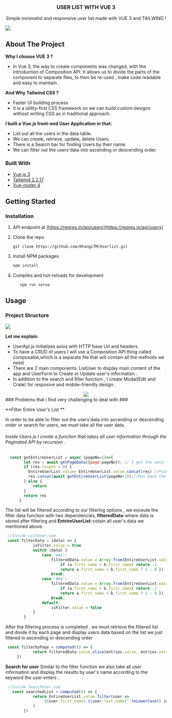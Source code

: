 <div align="center">
  <h3 align="center">USER LIST WITH VUE 3</h3>
  <p align="center">
     Simple minimalist and responsive user list made with VUE 3 and TAILWIND !
  </p>
</div>

<p float="left">
  <img src='https://i.imgur.com/5UIudWU.png'>
<p>

## About The Project

**Why I choose VUE 3 ?**

* In Vue 3, the way to create components was changed, with the introduction of Composition API. It allows us to divide the parts of the component to separate files, to then be re-used , make code readable and easy to maintain .

**And Why Tailwind CSS ?**

* Faster UI building process
* It is a utility-first CSS framework so we can build custom designs without writing CSS as in traditional approach. 

**I built a Vue.js front-end User Application in that:**
- List out all the users in the data table.
- We can create, retrieve, update, delete Users. 
- There is a Search bar for finding Users by their name.
- We can filter out the users'data into ascending or descending order.

### Built With

* [Vue.js 3](https://vuejs.org/)
* [Tailwind 2.2.17](https://tailwindcss.com)
* [Vue-router 4](https://next.router.vuejs.org)

## Getting Started

### Installation

1.  API endpoint  at [https://reqres.in/api/users](https://reqres.in/api/users)

2. Clone the repo
    ```
   git clone https://github.com/KhangLTM/Userlist.git
   ```
3. Install NPM packages
   ```sh
   npm install
   ```
4. Compiles and hot-reloads for development
   ```sh
      npm run serve
   ```
## Usage

### Project Structure
<img src='https://i.imgur.com/ENCGPYo.png'>

**Let me explain:**
- UserApi.js initializes axios with HTTP base Url and headers.
- To have a CRUD of users I will use a Composition API thing called composable,which is a separate file that will contain all the methods we need
- There are 2 main components: ListUser to display main content of the app and UserForm to Create or Update user's information .
- In addition to the search and filter function , I create Modal(Edit and Crate) for resposive and mobile-friendly design .
 <div align="center">
 <img src='https://i.imgur.com/mQRZdWk.png' >
</div>
### Problems that i find very challenging to deal with ###

**Filter Entire User's List ** 

In order to be able to filter out the users'data into ascending or descending order or search for users, we must take all the user data.

###### Inside Users.js I create a function that takes all user information through the Paginated API by recursion . ######

```javascript
  const getEntireUserList = async (pageNo=1)=>{
        let res = await getPageData({page:pageNo}); // I get the data from the current page.
        if (res.length > 0) {
          EntireUserList.value= EntireUserList.value.concat(res) //Push the page's data to EntireUserList
          res.concat(await getEntireUserList(pageNo+1));//Run back the function for the next page till the last page.  
        } else { 
            return 
        }
        return res
      }
```

The list will be filtered according to our filtering options , we exceute the filter data function with 
two dependencies, **filteredData**-where data is stored after filtering and **EntrireUserList**-cotain all user's data we mentioned above. 

```javascript
 //Inside ListUser.vue
 const filterData = (data) => {
            isFilter.value = true
            switch (data) {
                case 'asc':
                    filteredData.value = Array.from(EntireUserList.value).sort((a, b) => {
                        if (a.first_name < b.first_name) return -1
                        return a.first_name > b.first_name ? 1 : 0 })
                    break;
                case 'des':
                    filteredData.value = Array.from(EntireUserList.value).sort((a, b) => {
                        if (a.first_name > b.first_name) return -1
                        return a.first_name < b.first_name ? 1 : 0 })
                    break;
                default:
                    isFilter.value = false
            }
        }
```
After the filtering process is completed , we must retrieve the filtered list and divide it by each page and display users data based on the list we just filtered in ascending or descending order
```javascript
 const filterbyPage = computed(() => {
            return filteredData.value.slice(entries.value, entries.value + 6)
     })
```
**Search for user** 
Similar to the filter function we also take all user information and display the results by user's name according to the keyword the user enters .

```javascript
 //Inside SearchUser.vue
   const searchedList = computed(() => {
            return EntireUserList.value.filter(user =>
                `${user.first_name} ${user.last_name}`.toLowerCase().includes(search.value.toLowerCase())
            )
        })
```



